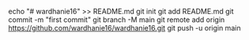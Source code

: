 echo "# wardhanie16" >> README.md
git init
git add README.md
git commit -m "first commit"
git branch -M main
git remote add origin https://github.com/wardhanie16/wardhanie16.git
git push -u origin main
